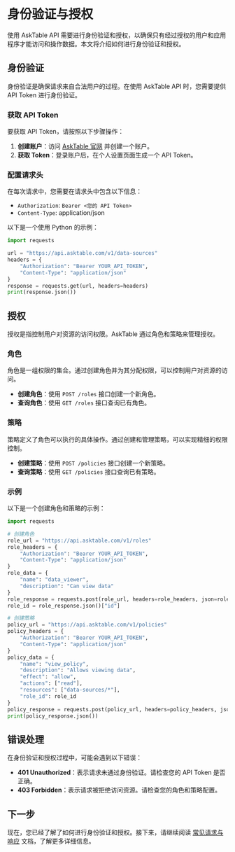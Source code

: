 # 身份验证与授权

使用 AskTable API 需要进行身份验证和授权，以确保只有经过授权的用户和应用程序才能访问和操作数据。本文将介绍如何进行身份验证和授权。

## 身份验证

身份验证是确保请求来自合法用户的过程。在使用 AskTable API 时，您需要提供 API Token 进行身份验证。

### 获取 API Token

要获取 API Token，请按照以下步骤操作：

1. **创建账户**：访问 [AskTable 官网](https://www.asktable.com) 并创建一个账户。
2. **获取 Token**：登录账户后，在个人设置页面生成一个 API Token。

### 配置请求头

在每次请求中，您需要在请求头中包含以下信息：

- `Authorization`: `Bearer <您的 API Token>`
- `Content-Type`: application/json

以下是一个使用 Python 的示例：

```python
import requests

url = "https://api.asktable.com/v1/data-sources"
headers = {
    "Authorization": "Bearer YOUR_API_TOKEN",
    "Content-Type": "application/json"
}
response = requests.get(url, headers=headers)
print(response.json())
```

## 授权

授权是指控制用户对资源的访问权限。AskTable 通过角色和策略来管理授权。

### 角色

角色是一组权限的集合。通过创建角色并为其分配权限，可以控制用户对资源的访问。

- **创建角色**：使用 `POST /roles` 接口创建一个新角色。
- **查询角色**：使用 `GET /roles` 接口查询已有角色。

### 策略

策略定义了角色可以执行的具体操作。通过创建和管理策略，可以实现精细的权限控制。

- **创建策略**：使用 `POST /policies` 接口创建一个新策略。
- **查询策略**：使用 `GET /policies` 接口查询已有策略。

### 示例

以下是一个创建角色和策略的示例：

```python
import requests

# 创建角色
role_url = "https://api.asktable.com/v1/roles"
role_headers = {
    "Authorization": "Bearer YOUR_API_TOKEN",
    "Content-Type": "application/json"
}
role_data = {
    "name": "data_viewer",
    "description": "Can view data"
}
role_response = requests.post(role_url, headers=role_headers, json=role_data)
role_id = role_response.json()["id"]

# 创建策略
policy_url = "https://api.asktable.com/v1/policies"
policy_headers = {
    "Authorization": "Bearer YOUR_API_TOKEN",
    "Content-Type": "application/json"
}
policy_data = {
    "name": "view_policy",
    "description": "Allows viewing data",
    "effect": "allow",
    "actions": ["read"],
    "resources": ["data-sources/*"],
    "role_id": role_id
}
policy_response = requests.post(policy_url, headers=policy_headers, json=policy_data)
print(policy_response.json())
```

## 错误处理

在身份验证和授权过程中，可能会遇到以下错误：

- **401 Unauthorized**：表示请求未通过身份验证。请检查您的 API Token 是否正确。
- **403 Forbidden**：表示请求被拒绝访问资源。请检查您的角色和策略配置。

## 下一步

现在，您已经了解了如何进行身份验证和授权。接下来，请继续阅读 [常见请求与响应](./common-requests-and-responses.md) 文档，了解更多详细信息。
